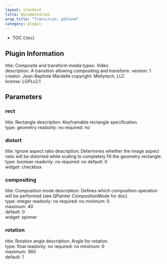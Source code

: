 ```yaml
---
layout: standard
title: Documentation
wrap_title: "Transition: qtblend"
category: plugin
---
```

* TOC
{:toc}

## Plugin Information

title: Composite and transform
media types:
Video  
description: A transition allowing compositing and transform.
version: 1
creator: Jean-Baptiste Mardelle
copyright: Meltytech, LLC  
license: LGPLv2.1  

## Parameters

### rect

title: Rectangle  description:
Keyframable rectangle specification.  
type: geometry
readonly: no
required: no

### distort

title: Ignore aspect ratio  description:
Determines whether the image aspect ratio will be distorted while scaling to completely fill the geometry rectangle.  
type: boolean
readonly: no
required: no
default: 0  
widget: checkbox  

### compositing

title: Composition mode  description:
Defines which composition operation will be performed (see QPainter CompositionMode for doc).  
type: integer
readonly: no
required: no
minimum: 0  
maximum: 40  
default: 0  
widget: spinner  

### rotation

title: Rotation angle  description:
Angle for rotation.  
type: float
readonly: no
required: no
minimum: 0  
maximum: 360  
default: 1  

